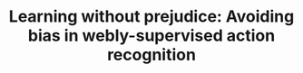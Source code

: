 ---
title: "Learning without prejudice: Avoiding bias in webly-supervised action recognition"
collection: publications
permalink: /publication/2017-rupprecht2017prejudice
year: 2017
venue: 'Computer Vision and Image Understanding'
authors: 'Rupprecht, Christian and Kapil, Ansh and Liu, Nan and Ballan, Lamberto and Tombari, Federico'
paperurl: 'https://www.sciencedirect.com/science/article/pii/S1077314217301406'
bibtex: "@article{rupprecht2017prejudice,\n    author = \"Rupprecht, Christian and Kapil, Ansh and Liu, Nan and Ballan, Lamberto and Tombari, Federico\",\n    title = \"Learning without prejudice: Avoiding bias in webly-supervised action recognition\",\n    journal = \"Computer Vision and Image Understanding\",\n    year = \"2017\",\n    publisher = \"Elsevier\"\n}\n"
---